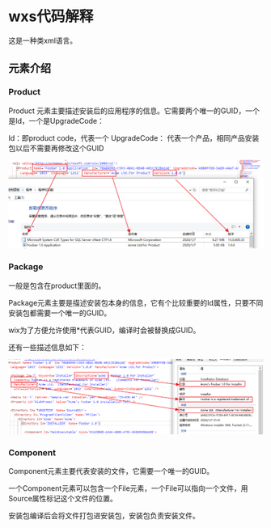 # wxs代码解释

这是一种类xml语言。

## 元素介绍

### Product

Product 元素主要描述安装后的应用程序的信息。它需要两个唯一的GUID，一个是Id，一个是UpgradeCode：

Id：即product code，代表一个
UpgradeCode： 代表一个产品，相同产品安装包以后不需要再修改这个GUID

![](asset/product.png)

### Package

一般是包含在product里面的。

Package元素主要是描述安装包本身的信息，它有个比较重要的Id属性，只要不同安装包都需要一个唯一的GUID。

wix为了方便允许使用*代表GUID，编译时会被替换成GUID。

还有一些描述信息如下：

![](asset/package.png)

### Component

Component元素主要代表安装的文件，它需要一个唯一的GUID。

一个Component元素可以包含一个File元素，一个File可以指向一个文件，用Source属性标记这个文件的位置。

安装包编译后会将文件打包进安装包，安装包负责安装文件。


